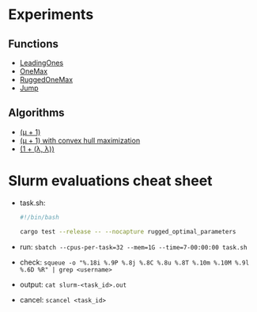 # Experiments

## Functions

- [LeadingOnes](src/function/leading_ones.rs)
- [OneMax](src/function/one_max.rs)
- [RuggedOneMax](src/function/rugged_one_max.rs)
- [Jump](src/function/jump.rs)

## Algorithms

- [(μ + 1)](src/algorithm/mu_plus_one/common.rs)
- [(μ + 1) with convex hull maximization](src/algorithm/mu_plus_one/convex_hull_maximization.rs)
- [(1 + (λ, λ))](src/algorithm/one_plus_lambda_lambda.rs)

# Slurm evaluations cheat sheet

- task.sh:

  ```sh
  #!/bin/bash

  cargo test --release -- --nocapture rugged_optimal_parameters
  ```

- run: `sbatch --cpus-per-task=32 --mem=1G --time=7-00:00:00 task.sh`

- check: `squeue -o "%.18i %.9P %.8j %.8C %.8u %.8T %.10m %.10M %.9l %.6D %R" | grep <username>`

- output: `cat slurm-<task_id>.out`

- cancel: `scancel <task_id>`
